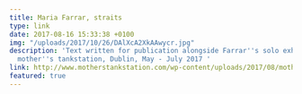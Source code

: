```yaml
---
title: Maria Farrar, straits
type: link
date: 2017-08-16 15:33:38 +0100
img: "/uploads/2017/10/26/DAlXcA2XkAAwycr.jpg"
description: 'Text written for publication alongside Farrar''s solo exhibition at
  mother''s tankstation, Dublin, May - July 2017 '
link: http://www.motherstankstation.com/wp-content/uploads/2017/08/mothers-annual-2017_Maria-Farrar_straits_Copyright-all-rights-reserved.pdf
featured: true
---
```

